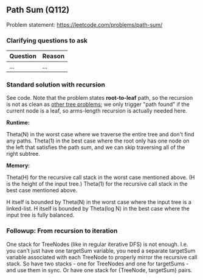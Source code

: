 ## Path Sum (Q112)

Problem statement: https://leetcode.com/problems/path-sum/

### Clarifying questions to ask

| Question | Reason |
| --- | --- |
| ... | ... |

### Standard solution with recursion

See code. Note that the problem states **root-to-leaf** path, so the recursion is not as clean as [other tree problems](#max-depth-of-binary-tree-q104); we only trigger "path found" if the current node is a leaf, so arms-length recursion is actually needed here.

**Runtime:**

Theta(N) in the worst case where we traverse the entire tree and don't find any paths. Theta(1) in the best case where the root only has one node on the left that satisfies the path sum, and we can skip traversing all of the right subtree.

**Memory:**

Theta(H) for the recursive call stack in the worst case mentioned above. (H is the height of the input tree.) Theta(1) for the recursive call stack in the best case mentioned above.

H itself is bounded by Theta(N) in the worst case where the input tree is a linked-list. H itself is bounded by Theta(log N) in the best case where the input tree is fully balanced.


### Followup: From recursion to iteration

One stack for TreeNodes (like in regular iterative DFS) is not enough. I.e. you can't just have one targetSum variable, you need a separate targetSum variable associated with each TreeNode to properly mirror the recursive call stack. So have two stacks - one for TreeNodes and one for targetSums - and use them in sync. Or have one stack for {TreeNode, targetSum} pairs.
